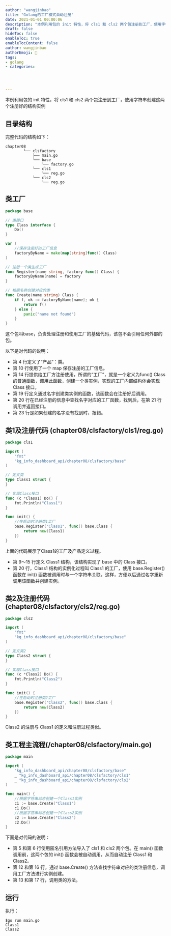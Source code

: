 ```yaml
---
author: "wangjinbao"
title: "Golang的工厂模式自动注册"
date: 2021-01-01 00:00:06
description: "本例利用包的 init 特性，将 cls1 和 cls2 两个包注册到工厂，使用字符串创建这两个注册好的结构实例"
draft: false
hideToc: false
enableToc: true
enableTocContent: false
author: wangjinbao
authorEmoji: 👻
tags: 
- golang
- categories:




---
```

本例利用包的 init 特性，将 cls1 和 cls2 两个包注册到工厂，使用字符串创建这两个注册好的结构实例
## 目录结构
完整代码的结构如下：
```shell
chapter08  
        └── clsfactory  
            ├── main.go  
            └── base  
                └── factory.go  
            └── cls1  
                └── reg.go  
            └── cls2  
                └── reg.go
```

## 类工厂
```go
package base

// 类接口
type Class interface {
	Do()
}

var (
	//保存注册好的工厂信息
	factoryByName = make(map[string]func() Class)
)

// 注册一个类生成工厂
func Register(name string, factory func() Class) {
	factoryByName[name] = factory
}

// 根据名称创建对应的类
func Create(name string) Class {
	if f, ok := factoryByName[name]; ok {
		return f()
	} else {
		panic("name not found")
	}
}
```

这个包叫base，负责处理注册和使用工厂的基础代码，该包不会引用任何外部的包。

以下是对代码的说明：

+ 第 4 行定义了“产品”：类。
+ 第 10 行使用了一个 map 保存注册的工厂信息。
+ 第 14 行提供给工厂方注册使用，所谓的“工厂”，就是一个定义为func() Class的普通函数，调用此函数，创建一个类实例，实现的工厂内部结构体会实现 Class 接口。
+ 第 19 行定义通过名字创建类实例的函数，该函数会在注册好后调用。
+ 第 20 行在已经注册的信息中查找名字对应的工厂函数，找到后，在第 21 行调用并返回接口。
+ 第 23 行是如果创建的名字没有找到时，报错。

## 类1及注册代码 (chapter08/clsfactory/cls1/reg.go)
```go
package cls1

import (
	"fmt"
	"kg_info_dashboard_api/chapter08/clsfactory/base"
)

// 定义类
type Class1 struct {
}

// 实现Class接口
func (c *Class1) Do() {
	fmt.Println("Class1")
}

func init() {
	//在启动时注册类1工厂
	base.Register("Class1", func() base.Class {
		return new(Class1)
	})
}
```
上面的代码展示了Class1的工厂及产品定义过程。

+ 第 9～15 行定义 Class1 结构，该结构实现了 base 中的 Class 接口。
+ 第 20 行，Class1 结构的实例化过程叫 Class1 的工厂，使用 base.Register() 函数在 init() 函数被调用时与一个字符串关联，这样，方便以后通过名字重新调用该函数并创建实例。

## 类2及注册代码 (chapter08/clsfactory/cls2/reg.go)

```go
package cls2

import (
	"fmt"
	"kg_info_dashboard_api/chapter08/clsfactory/base"
)

// 定义类2
type Class2 struct {
}

// 实现Class接口
func (c *Class2) Do() {
	fmt.Println("Class2")
}

func init() {
	//在启动时注册类2工厂
	base.Register("Class2", func() base.Class {
		return new(Class2)
	})
}
```
Class2 的注册与 Class1 的定义和注册过程类似。

## 类工程主流程(/chapter08/clsfactory/main.go)
```go
package main

import (
	"kg_info_dashboard_api/chapter08/clsfactory/base"
	_ "kg_info_dashboard_api/chapter08/clsfactory/cls1"
	_ "kg_info_dashboard_api/chapter08/clsfactory/cls2"
)

func main() {
	//根据字符串动态创建一个Class1实例
	c1 := base.Create("Class1")
	c1.Do()
	//根据字符串动态创建一个Class2实例
	c2 := base.Create("Class2")
	c2.Do()
}
```

下面是对代码的说明：

+ 第 5 和第 6 行使用匿名引用方法导入了 cls1 和 cls2 两个包。在 main() 函数调用前，这两个包的 init() 函数会被自动调用，从而自动注册 Class1 和 Class2。
+ 第 12 和第 16 行，通过 base.Create() 方法查找字符串对应的类注册信息，调用工厂方法进行实例创建。
+ 第 13 和第 17 行，调用类的方法。

## 运行
执行：
```shell
$go run main.go 
Class1
Class2
```